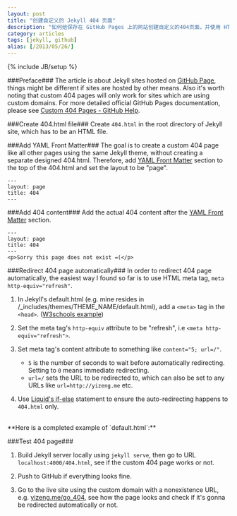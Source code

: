 ```yaml
---
layout: post
title: "创建自定义的 Jekyll 404 页面"
description: "如何给保存在 GitHub Pages 上的网站创建自定义的404页面，并使用 HTML meta 标签使之能在一段时间后自动跳转回主页。"
category: articles
tags: [jekyll, github]
alias: [/2013/05/26/]
---
```

{% include JB/setup %}

###Preface###
The article is about Jekyll sites hosted on [GitHub Page](http://pages.github.com/),
things might be different if sites are hosted by other means.
Also it's worth noting that custom 404 pages will only work for sites which are using custom domains.
For more detailed official GitHub Pages documentation, please see [Custom 404 Pages - GitHub Help](https://help.github.com/articles/custom-404-pages). 

###Create 404.html file###
Create `404.html` in the root directory of Jekyll site, which has to be an HTML file.

###Add YAML Front Matter###
The goal is to create a custom 404 page like all other pages using the same Jekyll theme, without creating a separate designed 404.html. Therefore, add [YAML Front Matter](http://jekyllrb.com/docs/frontmatter/) section to the top of the 404.html and set the layout to be "page".

	---
	layout: page
	title: 404
	---

###Add 404 content###
Add the actual 404 content after the [YAML Front Matter](http://jekyllrb.com/docs/frontmatter/) section. 

	---
	layout: page
	title: 404
	---
	<p>Sorry this page does not exist =(</p>

###Redirect 404 page automatically###
In order to redirect 404 page automatically, the easiest way I found so far is to use HTML meta tag, `meta http-equiv="refresh"`.

1. In Jekyll's default.html (e.g. mine resides in /_includes/themes/THEME_NAME/default.html), add a `<meta>` tag in the `<head>`. ([W3schools example](http://www.w3schools.com/tags/att_meta_http_equiv.asp))

2. Set the meta tag's `http-equiv` attribute to be "refresh", i.e `<meta http-equiv="refresh">`.

3. Set meta tag's content attribute to something like `content="5; url=/"`.
	- `5` is the number of seconds to wait before automatically redirecting. Setting to `0` means immediate redirecting.
	- `url=/` sets the URL to be redirected to, which can also be set to any URLs like `url=http://yizeng.me` etc.

4. Use [Liquid's if-else](http://wiki.shopify.com/Liquid#If_.2F_Else_.2F_Unless) statement to ensure the auto-redirecting happens to `404.html` only.
<script src="https://gist.github.com/yizeng/a4f26459bc8795476ed4.js"></script>

<br />
**Here is a completed example of `default.html`:**
<script src="https://gist.github.com/yizeng/5428d29c3d5af224475b.js"></script>

###Test 404 page###

1. Build Jekyll server locally using `jekyll serve`, then go to URL `localhost:4000/404.html`, see if the custom 404 page works or not.

2. Push to GitHub if everything looks fine.

3. Go to the live site using the custom domain with a nonexistence URL, e.g. [yizeng.me/go_404](http://yizeng.me/go_404), see how the page looks and check if it's gonna be redirected automatically or not.

